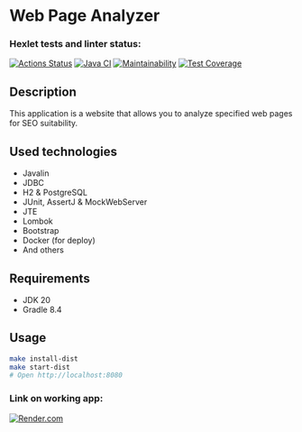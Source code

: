 # Web Page Analyzer
### Hexlet tests and linter status:
[![Actions Status](https://github.com/vaspav98/java-project-72/workflows/hexlet-check/badge.svg)](https://github.com/vaspav98/java-project-72/actions)
[![Java CI](https://github.com/vaspav98/java-project-72/actions/workflows/my-check.yml/badge.svg)](https://github.com/vaspav98/java-project-72/actions/workflows/my-check.yml)
[![Maintainability](https://api.codeclimate.com/v1/badges/d7f49706bc757ea905d1/maintainability)](https://codeclimate.com/github/vaspav98/java-project-72/maintainability)
[![Test Coverage](https://api.codeclimate.com/v1/badges/d7f49706bc757ea905d1/test_coverage)](https://codeclimate.com/github/vaspav98/java-project-72/test_coverage)

## Description
This application is a website that allows you to analyze specified web pages for SEO suitability.

## Used technologies
* Javalin
* JDBC
* H2 & PostgreSQL
* JUnit, AssertJ & MockWebServer
* JTE
* Lombok
* Bootstrap
* Docker (for deploy)
* And others

## Requirements
* JDK 20
* Gradle 8.4

## Usage
```bash
make install-dist
make start-dist
# Open http://localhost:8080
```

### Link on working app:
[![Render.com](https://render.com/images/render-banner.png)](https://java-project-4.onrender.com)
